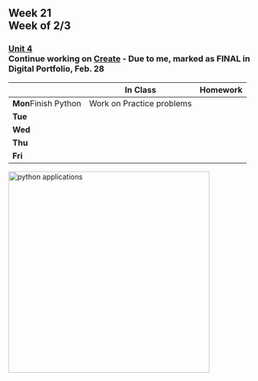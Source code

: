 ## Week 21 <br>Week of 2/3

### [Unit 4](/apcsp/curriculum/5)<br>Continue working on [Create](/apcsp/curriculum/pt/create) - Due to me, marked as FINAL in Digital Portfolio, Feb. 28

  |       |In Class               |Homework   |
  |-------|---------              |---------  |
  |**Mon**Finish Python |Work on Practice problems |
  |**Tue**| | |
  |**Wed**| | |
  |**Thu**| | |
  |**Fri**| | |

<img src="https://techvidvan.com/tutorials/wp-content/uploads/sites/2/2019/12/Applications-of-python.jpg" alt="python applications" height="400">

<!-- <img src="https://hips.hearstapps.com/seventeen/assets/15/52/1450814666-filters.jpg" alt="filter" height="400"> -->

<meta http-equiv="refresh" content="300"/>

<!-- <div style="text-align:center">
<a href="https://www.w3schools.com/html" target="_blank"><img src="\ap\assets\img\html-icon.jpg" alt="html" style="padding: 0px 25px"></a> <a href="https://www.w3schools.com/css" target="_blank"><img src="\ap\assets\img\css-icon.jpg" alt="css" style="padding: 0px 25px"></a><a href="https://www.w3schools.com/js" target="_blank"><img src="\ap\assets\img\js-icon.jpg" alt="javascript" style="padding: 0px 25px"></a>
</div>
<br>
<div style="text-align:center">
<a href="https://eloquentjavascript.net/" target="_blank"><img src="https://eloquentjavascript.net/img/cover.jpg" alt="eloquent JS book" height="400px"></a>
</div> -->